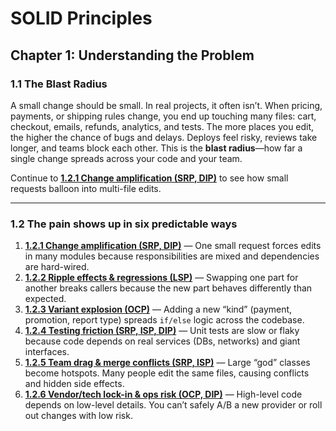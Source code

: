 # SOLID Principles

## Chapter 1: Understanding the Problem

### 1.1 The Blast Radius

A small change should be small. In real projects, it often isn’t.
When pricing, payments, or shipping rules change, you end up touching many files: cart, checkout, emails, refunds, analytics, and tests.
The more places you edit, the higher the chance of bugs and delays. Deploys feel risky, reviews take longer, and teams block each other.
This is the **blast radius**—how far a single change spreads across your code and your team.

Continue to **[1.2.1 Change amplification (SRP, DIP)](./Change_Amplification.md)** to see how small requests balloon into multi-file edits.

---

### 1.2 The pain shows up in six predictable ways

1. **[1.2.1 Change amplification (SRP, DIP)](./Change_Amplification.md)** — One small request forces edits in many modules because responsibilities are mixed and dependencies are hard-wired.
2. **[1.2.2 Ripple effects & regressions (LSP)](./Ripple_Effect_And_Regressions.md)** — Swapping one part for another breaks callers because the new part behaves differently than expected.
3. **[1.2.3 Variant explosion (OCP)](./Variant_Explosion.md)** — Adding a new “kind” (payment, promotion, report type) spreads `if/else` logic across the codebase.
4. **[1.2.4 Testing friction (SRP, ISP, DIP)](./Testing_Friction.md)** — Unit tests are slow or flaky because code depends on real services (DBs, networks) and giant interfaces.
5. **[1.2.5 Team drag & merge conflicts (SRP, ISP)](./Team_Drag_And_Merge_Conflicts.md)** — Large “god” classes become hotspots. Many people edit the same files, causing conflicts and hidden side effects.
6. **[1.2.6 Vendor/tech lock-in & ops risk (OCP, DIP)](./Vendor_Tech_Lock_In_And_Ops_Risk.md)** — High-level code depends on low-level details. You can’t safely A/B a new provider or roll out changes with low risk.
